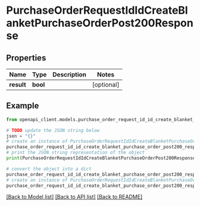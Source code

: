 # PurchaseOrderRequestIdIdCreateBlanketPurchaseOrderPost200Response


## Properties

Name | Type | Description | Notes
------------ | ------------- | ------------- | -------------
**result** | **bool** |  | [optional] 

## Example

```python
from openapi_client.models.purchase_order_request_id_id_create_blanket_purchase_order_post200_response import PurchaseOrderRequestIdIdCreateBlanketPurchaseOrderPost200Response

# TODO update the JSON string below
json = "{}"
# create an instance of PurchaseOrderRequestIdIdCreateBlanketPurchaseOrderPost200Response from a JSON string
purchase_order_request_id_id_create_blanket_purchase_order_post200_response_instance = PurchaseOrderRequestIdIdCreateBlanketPurchaseOrderPost200Response.from_json(json)
# print the JSON string representation of the object
print(PurchaseOrderRequestIdIdCreateBlanketPurchaseOrderPost200Response.to_json())

# convert the object into a dict
purchase_order_request_id_id_create_blanket_purchase_order_post200_response_dict = purchase_order_request_id_id_create_blanket_purchase_order_post200_response_instance.to_dict()
# create an instance of PurchaseOrderRequestIdIdCreateBlanketPurchaseOrderPost200Response from a dict
purchase_order_request_id_id_create_blanket_purchase_order_post200_response_from_dict = PurchaseOrderRequestIdIdCreateBlanketPurchaseOrderPost200Response.from_dict(purchase_order_request_id_id_create_blanket_purchase_order_post200_response_dict)
```
[[Back to Model list]](../README.md#documentation-for-models) [[Back to API list]](../README.md#documentation-for-api-endpoints) [[Back to README]](../README.md)


